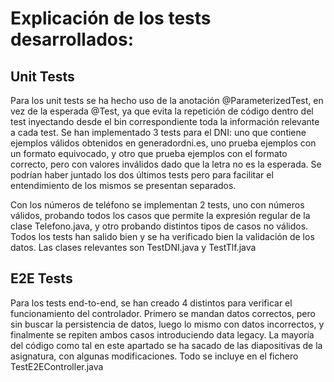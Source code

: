 # Explicación de los tests desarrollados:

## Unit Tests
Para los unit tests se ha hecho uso de la anotación @ParameterizedTest, en vez de la esperada @Test, ya que evita la repetición de código dentro del test inyectando desde el bin correspondiente toda la información relevante a cada test. Se han implementado 3 tests para el DNI: uno que contiene ejemplos válidos obtenidos en generadordni.es, uno prueba ejemplos con un formato equivocado, y otro que prueba ejemplos con el formato correcto, pero con valores inválidos dado que la letra no es la esperada. Se podrían haber juntado los dos últimos tests pero para facilitar el entendimiento de los mismos se presentan separados.

Con los números de teléfono se implementan 2 tests, uno con números válidos, probando todos los casos que permite la expresión regular de la clase Telefono.java, y otro probando distintos tipos de casos no válidos. Todos los tests han salido bien y se ha verificado bien la validación de los datos. Las clases relevantes son TestDNI.java y TestTlf.java

## E2E Tests
Para los tests end-to-end, se han creado 4 distintos para verificar el funcionamiento del controlador. Primero se mandan datos correctos, pero sin buscar la persistencia de datos, luego lo mismo con datos incorrectos, y finalmente se repiten ambos casos introduciendo data legacy. La mayoría del código como tal en este apartado se ha sacado de las diapositivas de la asignatura, con algunas modificaciones. Todo se incluye en el fichero TestE2EController.java
